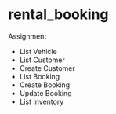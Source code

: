 # rental_booking
Assignment
- List Vehicle
- List Customer
- Create Customer
- List Booking
- Create Booking
- Update Booking
- List Inventory
